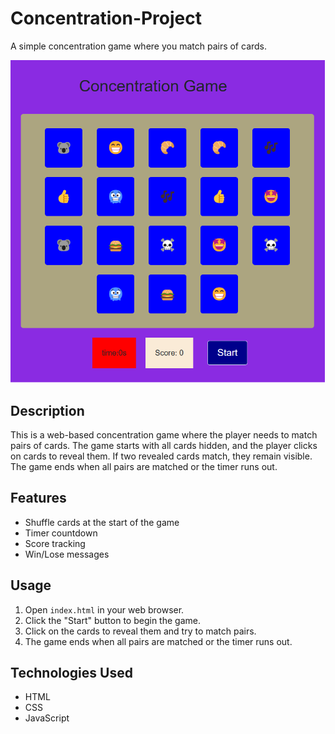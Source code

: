 # Concentration-Project

A simple concentration game where you match pairs of cards.

![Game Screenshot](Screenshot%202025-01-21%20101006.png)

## Description

This is a web-based concentration game where the player needs to match pairs of cards. The game starts with all cards hidden, and the player clicks on cards to reveal them. If two revealed cards match, they remain visible. The game ends when all pairs are matched or the timer runs out.

## Features

- Shuffle cards at the start of the game
- Timer countdown
- Score tracking
- Win/Lose messages

## Usage

1. Open `index.html` in your web browser.
2. Click the "Start" button to begin the game.
3. Click on the cards to reveal them and try to match pairs.
4. The game ends when all pairs are matched or the timer runs out.

## Technologies Used

- HTML
- CSS
- JavaScript
